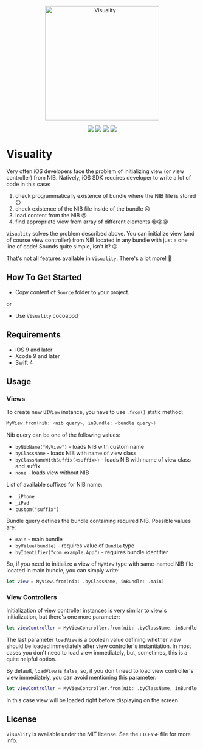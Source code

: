 <p align="center" >
  <img src="https://github.com/igormatyushkin014/Visuality/blob/master/Logo/logo_1024_1024.png" alt="Visuality" title="Visuality" width="300px" height="300px">
</p>

<p align="center">
<a href="https://swift.org"><img src="https://img.shields.io/badge/Swift-4.0-orange.svg?style=flat"></a>
<a href="https://cocoapods.org"><img src="https://img.shields.io/cocoapods/v/Visuality.svg?maxAge=2592000"></a>
<a href="https://cocoapods.org"><img src="https://img.shields.io/cocoapods/dt/Visuality.svg?maxAge=2592000"></a>
<a href="https://tldrlegal.com/license/mit-license"><img src="https://img.shields.io/badge/License-MIT-blue.svg?style=flat"></a>
</p>

# Visuality

Very often iOS developers face the problem of initializing view (or view controller) from NIB. Natively, iOS SDK requires developer to write a lot of code in this case:

1. check programmatically existence of bundle where the NIB file is stored ☹️
2. check existence of the NIB file inside of the bundle 😔
3. load content from the NIB 😠
4. find appropriate view from array of different elements 😡😡😡

`Visuality` solves the problem described above. You can initialize view (and of course view controller) from NIB located in any bundle with just a one line of code! Sounds quite simple, isn't it? 😉

That's not all features available in `Visuality`. There's a lot more! 🚀

## How To Get Started

- Copy content of `Source` folder to your project.

or

- Use `Visuality` cocoapod

## Requirements

* iOS 9 and later
* Xcode 9 and later
* Swift 4

## Usage

### Views

To create new `UIView` instance, you have to use `.from()` static method:

```swift
MyView.from(nib: <nib query>, inBundle: <bundle query>)
```

Nib query can be one of the following values:

- `byNibName("MyView")` - loads NIB with custom name
- `byClassName` - loads NIB with name of view class
- `byClassNameWithSuffix(<suffix>)` - loads NIB with name of view class and suffix
- `none` - loads view without NIB

List of available suffixes for NIB name:

- `_iPhone`
- `_iPad`
- `custom("suffix")`

Bundle query defines the bundle containing required NIB. Possible values are:

- `main` - main bundle
- `byValue(bundle)` - requires value of `Bundle` type
- `byIdentifier("com.example.App")` - requires bundle identifier

So, if you need to initialize a view of `MyView` type with same-named NIB file located in main bundle, you can simply write:

```swift
let view = MyView.from(nib: .byClassName, inBundle: .main)
```

### View Controllers

Initialization of view controller instances is very similar to view's initialization, but there's one more parameter:

```swift
let viewController = MyViewController.from(nib: .byClassName, inBundle: .main, loadView: true)
```

The last parameter `loadView` is a boolean value defining whether view should be loaded immediately after view controller's instantiation. In most cases you don't need to load view immediately, but, sometimes, this is a quite helpful option.

By default, `loadView` is `false`, so, if you don't need to load view controller's view immediately, you can avoid mentioning this parameter:

```swift
let viewController = MyViewController.from(nib: .byClassName, inBundle: .main)
```

In this case view will be loaded right before displaying on the screen.

## License

`Visuality` is available under the MIT license. See the `LICENSE` file for more info.
